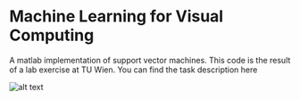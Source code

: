 
# Machine Learning for Visual Computing 

A matlab implementation of support vector machines. This code is the result of a lab exercise at TU Wien.
You can find the task description here

![alt text](https://github.com/jakobtroidl/MLVC/blob/master/Assignment2/figures/Discriminant%20function%20surface.png "Logo Title Text 1")


